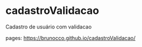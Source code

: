 # cadastroValidacao
Cadastro de usuário com validacao

pages: https://brunocco.github.io/cadastroValidacao/
